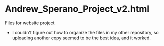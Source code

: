 # Andrew_Sperano_Project_v2.html
Files for website project
- I couldn't figure out how to organize the files in my other repository,
  so uploading another copy seemed to be the best idea, and it worked.

